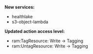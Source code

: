 **New services:**

- healthlake
- s3-object-lambda

**Updated action access level:**

- ram:TagResource: Write -> Tagging
- ram:UntagResource: Write -> Tagging
